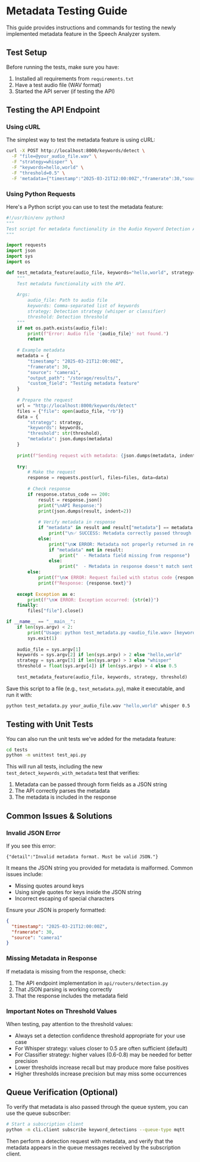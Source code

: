# Metadata Testing Guide

This guide provides instructions and commands for testing the newly implemented metadata feature in the Speech Analyzer system.

## Test Setup

Before running the tests, make sure you have:

1. Installed all requirements from `requirements.txt`
2. Have a test audio file (WAV format)
3. Started the API server (if testing the API)

## Testing the API Endpoint

### Using cURL

The simplest way to test the metadata feature is using cURL:

```bash
curl -X POST http://localhost:8000/keywords/detect \
  -F "file=@your_audio_file.wav" \
  -F "strategy=whisper" \
  -F "keywords=hello,world" \
  -F "threshold=0.5" \
  -F 'metadata={"timestamp":"2025-03-21T12:00:00Z","framerate":30,"source":"camera1","output_path":"/storage/results/"}'
```

### Using Python Requests

Here's a Python script you can use to test the metadata feature:

```python
#!/usr/bin/env python3
"""
Test script for metadata functionality in the Audio Keyword Detection API.
"""

import requests
import json
import sys
import os

def test_metadata_feature(audio_file, keywords="hello,world", strategy="whisper", threshold=0.5):
    """
    Test metadata functionality with the API.
    
    Args:
        audio_file: Path to audio file
        keywords: Comma-separated list of keywords
        strategy: Detection strategy (whisper or classifier)
        threshold: Detection threshold
    """
    if not os.path.exists(audio_file):
        print(f"Error: Audio file '{audio_file}' not found.")
        return
    
    # Example metadata
    metadata = {
        "timestamp": "2025-03-21T12:00:00Z",
        "framerate": 30,
        "source": "camera1",
        "output_path": "/storage/results/",
        "custom_field": "Testing metadata feature"
    }
    
    # Prepare the request
    url = "http://localhost:8000/keywords/detect"
    files = {"file": open(audio_file, "rb")}
    data = {
        "strategy": strategy,
        "keywords": keywords,
        "threshold": str(threshold),
        "metadata": json.dumps(metadata)
    }
    
    print(f"Sending request with metadata: {json.dumps(metadata, indent=2)}")
    
    try:
        # Make the request
        response = requests.post(url, files=files, data=data)
        
        # Check response
        if response.status_code == 200:
            result = response.json()
            print("\nAPI Response:")
            print(json.dumps(result, indent=2))
            
            # Verify metadata in response
            if "metadata" in result and result["metadata"] == metadata:
                print("\n✅ SUCCESS: Metadata correctly passed through the system!")
            else:
                print("\n❌ ERROR: Metadata not properly returned in response")
                if "metadata" not in result:
                    print("  - Metadata field missing from response")
                else:
                    print("  - Metadata in response doesn't match sent metadata")
        else:
            print(f"\n❌ ERROR: Request failed with status code {response.status_code}")
            print(f"Response: {response.text}")
            
    except Exception as e:
        print(f"\n❌ ERROR: Exception occurred: {str(e)}")
    finally:
        files["file"].close()

if __name__ == "__main__":
    if len(sys.argv) < 2:
        print("Usage: python test_metadata.py <audio_file.wav> [keywords] [strategy] [threshold]")
        sys.exit(1)
    
    audio_file = sys.argv[1]
    keywords = sys.argv[2] if len(sys.argv) > 2 else "hello,world" 
    strategy = sys.argv[3] if len(sys.argv) > 3 else "whisper"
    threshold = float(sys.argv[4]) if len(sys.argv) > 4 else 0.5
    
    test_metadata_feature(audio_file, keywords, strategy, threshold)
```

Save this script to a file (e.g., `test_metadata.py`), make it executable, and run it with:

```bash
python test_metadata.py your_audio_file.wav "hello,world" whisper 0.5
```

## Testing with Unit Tests

You can also run the unit tests we've added for the metadata feature:

```bash
cd tests
python -m unittest test_api.py
```

This will run all tests, including the new `test_detect_keywords_with_metadata` test that verifies:
1. Metadata can be passed through form fields as a JSON string
2. The API correctly parses the metadata
3. The metadata is included in the response

## Common Issues & Solutions

### Invalid JSON Error

If you see this error:
```
{"detail":"Invalid metadata format. Must be valid JSON."}
```

It means the JSON string you provided for metadata is malformed. Common issues include:
- Missing quotes around keys
- Using single quotes for keys inside the JSON string
- Incorrect escaping of special characters

Ensure your JSON is properly formatted:
```json
{
  "timestamp": "2025-03-21T12:00:00Z", 
  "framerate": 30,
  "source": "camera1"
}
```

### Missing Metadata in Response

If metadata is missing from the response, check:
1. The API endpoint implementation in `api/routers/detection.py`
2. That JSON parsing is working correctly
3. That the response includes the metadata field

### Important Notes on Threshold Values

When testing, pay attention to the threshold values:

- Always set a detection confidence threshold appropriate for your use case
- For Whisper strategy: values closer to 0.5 are often sufficient (default)
- For Classifier strategy: higher values (0.6-0.8) may be needed for better precision
- Lower thresholds increase recall but may produce more false positives
- Higher thresholds increase precision but may miss some occurrences

## Queue Verification (Optional)

To verify that metadata is also passed through the queue system, you can use the queue subscriber:

```bash
# Start a subscription client
python -m cli.client subscribe keyword_detections --queue-type mqtt
```

Then perform a detection request with metadata, and verify that the metadata appears in the queue messages received by the subscription client.